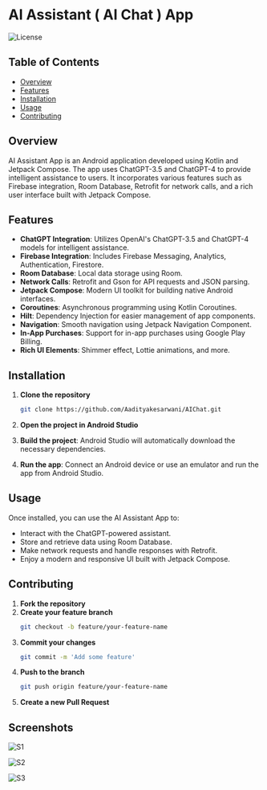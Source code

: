 # AI Assistant ( AI Chat ) App

![License](https://img.shields.io/badge/license-MIT-blue.svg)

## Table of Contents

- [Overview](#overview)
- [Features](#features)
- [Installation](#installation)
- [Usage](#usage)
- [Contributing](#contributing)

## Overview

AI Assistant App is an Android application developed using Kotlin and Jetpack Compose. The app uses ChatGPT-3.5 and ChatGPT-4 to provide intelligent assistance to users. It incorporates various features such as Firebase integration, Room Database, Retrofit for network calls, and a rich user interface built with Jetpack Compose.

## Features

- **ChatGPT Integration**: Utilizes OpenAI's ChatGPT-3.5 and ChatGPT-4 models for intelligent assistance.
- **Firebase Integration**: Includes Firebase Messaging, Analytics, Authentication, Firestore.
- **Room Database**: Local data storage using Room.
- **Network Calls**: Retrofit and Gson for API requests and JSON parsing.
- **Jetpack Compose**: Modern UI toolkit for building native Android interfaces.
- **Coroutines**: Asynchronous programming using Kotlin Coroutines.
- **Hilt**: Dependency Injection for easier management of app components.
- **Navigation**: Smooth navigation using Jetpack Navigation Component.
- **In-App Purchases**: Support for in-app purchases using Google Play Billing.
- **Rich UI Elements**: Shimmer effect, Lottie animations, and more.

## Installation

1. **Clone the repository**
    ```bash
    git clone https://github.com/Aadityakesarwani/AIChat.git
    ```

2. **Open the project in Android Studio**

3. **Build the project**: Android Studio will automatically download the necessary dependencies.

4. **Run the app**: Connect an Android device or use an emulator and run the app from Android Studio.

## Usage

Once installed, you can use the AI Assistant App to:

- Interact with the ChatGPT-powered assistant.
- Store and retrieve data using Room Database.
- Make network requests and handle responses with Retrofit.
- Enjoy a modern and responsive UI built with Jetpack Compose.

## Contributing

1. **Fork the repository**
2. **Create your feature branch**
    ```bash
    git checkout -b feature/your-feature-name
    ```
3. **Commit your changes**
    ```bash
    git commit -m 'Add some feature'
    ```
4. **Push to the branch**
    ```bash
    git push origin feature/your-feature-name
    ```
5. **Create a new Pull Request**

## Screenshots

![S1](https://github.com/Aadityakesarwani/AIChat/tree/master/app/src/main/res/drawable/1706954803921.png)

![S2](https://github.com/Aadityakesarwani/AIChat/tree/master/app/src/main/res/drawable/1706954803927.png)

![S3](https://github.com/Aadityakesarwani/AIChat/tree/master/app/src/main/res/drawable/1717933659312.png)



